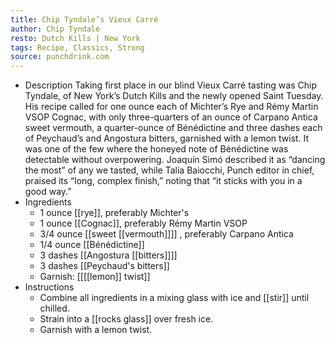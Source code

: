 ```yaml
---
title: Chip Tyndale’s Vieux Carré
author: Chip Tyndale
resto: Dutch Kills | New York
tags: Recipe, Classics, Strong
source: punchdrink.com
---
```


- Description
  Taking first place in our blind Vieux Carré tasting was Chip Tyndale, of New York’s Dutch Kills and the newly opened Saint Tuesday. His recipe called for one ounce each of Michter’s Rye and Rémy Martin VSOP Cognac, with only three-quarters of an ounce of Carpano Antica sweet vermouth, a quarter-ounce of Bénédictine and three dashes each of Peychaud’s and Angostura bitters, garnished with a lemon twist. It was one of the few where the honeyed note of Bénédictine was detectable without overpowering. Joaquín Simó described it as “dancing the most” of any we tasted, while Talia Baiocchi, Punch editor in chief, praised its “long, complex finish,” noting that “it sticks with you in a good way.”
- Ingredients
	- 1 ounce [[rye]], preferably Michter's
	- 1 ounce [[Cognac]], preferably Rémy Martin VSOP
	- 3/4 ounce [[sweet [[vermouth]]]] , preferably Carpano Antica
	- 1/4 ounce [[Bénédictine]]
	- 3 dashes [[Angostura [[bitters]]]]
	- 3 dashes [[Peychaud's bitters]]
	- Garnish: [[[[lemon]] twist]]
- Instructions
	- Combine all ingredients in a mixing glass with ice and [[stir]] until chilled.
	- Strain into a [[rocks glass]] over fresh ice.
	- Garnish with a lemon twist.